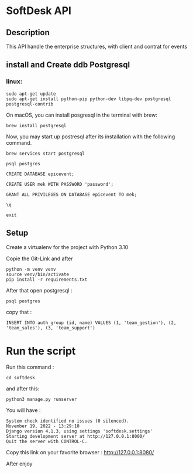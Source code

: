 # SoftDesk API
## Description
This API handle the enterprise structures, with client and contrat for events
## install and Create ddb Postgresql

### linux:
```angular2html
sudo apt-get update
sudo apt-get install python-pip python-dev libpq-dev postgresql postgresql-contrib
```

On macOS, you can install posgresql in the terminal with brew:
```angular2html
brew install postgresql
```
Now, you may start up postresql after its installation with the following command.
```angular2html
brew services start postgresql
```
```
psql postgres
```
```angular2html
CREATE DATABASE epicevent;
```
```angular2html
CREATE USER mek WITH PASSWORD 'password';
```
```angular2html
GRANT ALL PRIVILEGES ON DATABASE epicevent TO mek;
```
```angular2html
\q
```
```angular2html
exit
```

## Setup
Create a virtualenv for the project with Python 3.10

Copie the Git-Link and after  
```
python -m venv venv
source venv/bin/activate
pip install -r requirements.txt
```
After that open postgresql :
```
psql postgres
```
copy that :
```
INSERT INTO auth_group (id, name) VALUES (1, 'team_gestion'), (2, 'team_sales'), (3, 'team_support')
```

# Run the script

Run this command :
```
cd softdesk
```
and after this:
```
python3 manage.py runserver
```

You will have :
```
System check identified no issues (0 silenced).
November 19, 2022 - 13:29:10
Django version 4.1.3, using settings 'softdesk.settings'
Starting development server at http://127.0.0.1:8000/
Quit the server with CONTROL-C.

```
Copy this link on your favorite browser :
http://127.0.0.1:8080/



After enjoy